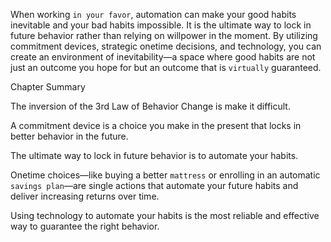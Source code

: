 When working `in your favor`, automation can make your good
habits inevitable and your bad habits impossible. It is the ultimate way
to lock in future behavior rather than relying on willpower in the
moment. By utilizing commitment devices, strategic onetime
decisions, and technology, you can create an environment of
inevitability—a space where good habits are not just an outcome you
hope for but an outcome that is `virtually` guaranteed.

Chapter Summary

The inversion of the 3rd Law of Behavior Change is make it
difficult.

A commitment device is a choice you make in the present that
locks in better behavior in the future.

The ultimate way to lock in future behavior is to automate your
habits.

Onetime choices—like buying a better `mattress` or enrolling in an
automatic `savings plan`—are single actions that automate your
future habits and deliver increasing returns over time.

Using technology to automate your habits is the most reliable and
effective way to guarantee the right behavior.